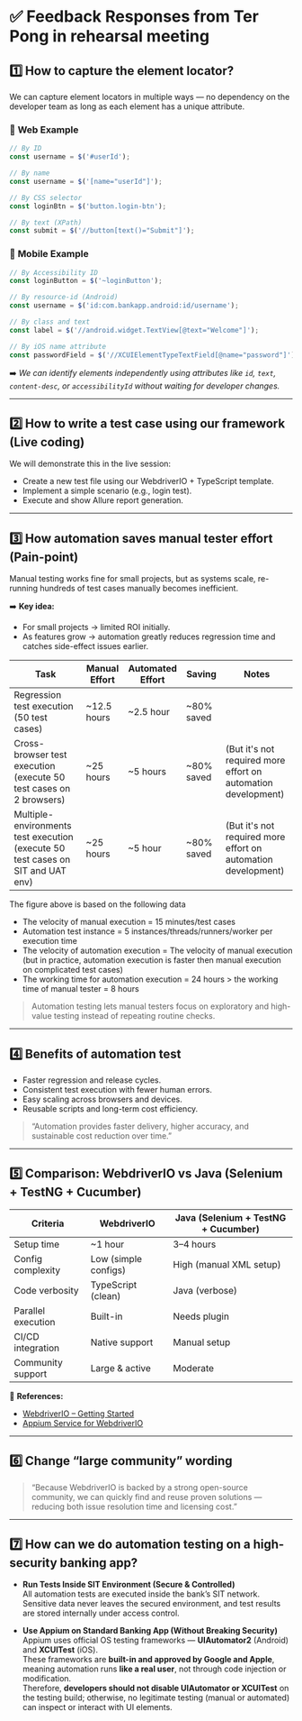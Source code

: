 # ✅ Feedback Responses from Ter Pong in rehearsal meeting

## **1️⃣ How to capture the element locator?**
We can capture element locators in multiple ways — no dependency on the developer team as long as each element has a unique attribute.

### 🔹 **Web Example**
```js
// By ID
const username = $('#userId');

// By name
const username = $('[name="userId"]');

// By CSS selector
const loginBtn = $('button.login-btn');

// By text (XPath)
const submit = $('//button[text()="Submit"]');
```

### 🔹 **Mobile Example**
```js
// By Accessibility ID
const loginButton = $('~loginButton');

// By resource-id (Android)
const username = $('id:com.bankapp.android:id/username');

// By class and text
const label = $('//android.widget.TextView[@text="Welcome"]');

// By iOS name attribute
const passwordField = $('//XCUIElementTypeTextField[@name="password"]');
```

➡️ *We can identify elements independently using attributes like `id`, `text`, `content-desc`, or `accessibilityId` without waiting for developer changes.*

---

## **2️⃣ How to write a test case using our framework (Live coding)**
We will demonstrate this in the live session:  
- Create a new test file using our WebdriverIO + TypeScript template.  
- Implement a simple scenario (e.g., login test).  
- Execute and show Allure report generation.

---

## **3️⃣ How automation saves manual tester effort (Pain-point)**
Manual testing works fine for small projects, but as systems scale, re-running hundreds of test cases manually becomes inefficient.

➡️ **Key idea:**
- For small projects → limited ROI initially.  
- As features grow → automation greatly reduces regression time and catches side-effect issues earlier.

| Task | Manual Effort | Automated Effort | Saving | Notes |
|------|----------------|------------------|---------| --- |
| Regression test execution (50 test cases) | ~12.5 hours | ~2.5 hour | ~80% saved | |
| Cross-browser test execution (execute 50 test cases on 2 browsers) | ~25 hours | ~5 hours | ~80% saved |  (But it's not required more effort on automation development)
| Multiple-environments test execution (execute 50 test cases on SIT and UAT env) | ~25 hours |  ~5 hour | ~80% saved |  (But it's not required more effort on automation development)

The figure above is based on the following data
  + The velocity of manual execution = 15 minutes/test cases
  + Automation test instance = 5 instances/threads/runners/worker per execution time
  + The velocity of automation execution = The velocity of manual execution (but in practice, automation execution is faster then manual execution on complicated test cases)
  + The working time for automation execution = 24 hours > the working time of manual tester = 8 hours

> Automation testing lets manual testers focus on exploratory and high-value testing instead of repeating routine checks.

---

## **4️⃣ Benefits of automation test**
- Faster regression and release cycles.  
- Consistent test execution with fewer human errors.  
- Easy scaling across browsers and devices.  
- Reusable scripts and long-term cost efficiency.  

> “Automation provides faster delivery, higher accuracy, and sustainable cost reduction over time.”

---

## **5️⃣ Comparison: WebdriverIO vs Java (Selenium + TestNG + Cucumber)**

| Criteria | WebdriverIO | Java (Selenium + TestNG + Cucumber) |
|-----------|--------------|-------------------------------------|
| Setup time | ~1 hour | 3–4 hours |
| Config complexity | Low (simple configs) | High (manual XML setup) |
| Code verbosity | TypeScript (clean) | Java (verbose) |
| Parallel execution | Built-in | Needs plugin |
| CI/CD integration | Native support | Manual setup |
| Community support | Large & active | Moderate |

📘 **References:**  
- [WebdriverIO – Getting Started](https://webdriver.io/docs/gettingstarted)  
- [Appium Service for WebdriverIO](https://webdriver.io/docs/appium-service)

---

## **6️⃣ Change “large community” wording**
> “Because WebdriverIO is backed by a strong open-source community, we can quickly find and reuse proven solutions — reducing both issue resolution time and licensing cost.”

---

## **7️⃣ How can we do automation testing on a high-security banking app?**

- **Run Tests Inside SIT Environment (Secure & Controlled)**  
  All automation tests are executed inside the bank’s SIT network. Sensitive data never leaves the secured environment, and test results are stored internally under access control.

- **Use Appium on Standard Banking App (Without Breaking Security)**  
  Appium uses official OS testing frameworks — **UIAutomator2** (Android) and **XCUITest** (iOS).  
  These frameworks are **built-in and approved by Google and Apple**, meaning automation runs **like a real user**, not through code injection or modification.  
  Therefore, **developers should not disable UIAutomator or XCUITest** on the testing build; otherwise, no legitimate testing (manual or automated) can inspect or interact with UI elements.
